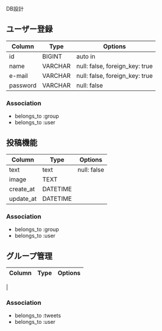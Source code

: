 DB設計
## ユーザー登録

|Column|Type|Options|
|------|----|-------|
|id|BIGINT|auto in|
|name|VARCHAR|null: false, foreign_key: true|
|e-mail|VARCHAR|null: false, foreign_key: true|
|password|VARCHAR|null: false|

### Association
- belongs_to :group
- belongs_to :user


## 投稿機能
|Column|Type|Options|
|------|----|-------|
|text|text|null: false|
|image|TEXT||
|create_at|DATETIME||
|update_at|DATETIME||

### Association
- belongs_to :group
- belongs_to :user

## グループ管理
|Column|Type|Options|
|------|----|-------|
|

### Association
- belongs_to :tweets
- belongs_to :user